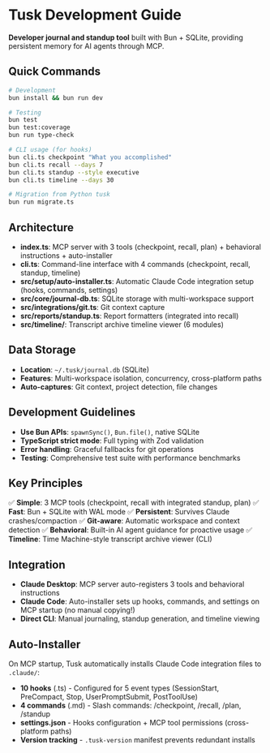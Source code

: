 
# Tusk Development Guide

**Developer journal and standup tool** built with Bun + SQLite, providing persistent memory for AI agents through MCP.

## Quick Commands

```bash
# Development
bun install && bun run dev

# Testing
bun test
bun test:coverage
bun run type-check

# CLI usage (for hooks)
bun cli.ts checkpoint "What you accomplished"
bun cli.ts recall --days 7
bun cli.ts standup --style executive
bun cli.ts timeline --days 30

# Migration from Python tusk
bun run migrate.ts
```

## Architecture

- **index.ts**: MCP server with 3 tools (checkpoint, recall, plan) + behavioral instructions + auto-installer
- **cli.ts**: Command-line interface with 4 commands (checkpoint, recall, standup, timeline)
- **src/setup/auto-installer.ts**: Automatic Claude Code integration setup (hooks, commands, settings)
- **src/core/journal-db.ts**: SQLite storage with multi-workspace support
- **src/integrations/git.ts**: Git context capture
- **src/reports/standup.ts**: Report formatters (integrated into recall)
- **src/timeline/**: Transcript archive timeline viewer (6 modules)

## Data Storage

- **Location**: `~/.tusk/journal.db` (SQLite)
- **Features**: Multi-workspace isolation, concurrency, cross-platform paths
- **Auto-captures**: Git context, project detection, file changes

## Development Guidelines

- **Use Bun APIs**: `spawnSync()`, `Bun.file()`, native SQLite
- **TypeScript strict mode**: Full typing with Zod validation
- **Error handling**: Graceful fallbacks for git operations
- **Testing**: Comprehensive test suite with performance benchmarks

## Key Principles

✅ **Simple**: 3 MCP tools (checkpoint, recall with integrated standup, plan)
✅ **Fast**: Bun + SQLite with WAL mode
✅ **Persistent**: Survives Claude crashes/compaction
✅ **Git-aware**: Automatic workspace and context detection
✅ **Behavioral**: Built-in AI agent guidance for proactive usage
✅ **Timeline**: Time Machine-style transcript archive viewer (CLI)

## Integration

- **Claude Desktop**: MCP server auto-registers 3 tools and behavioral instructions
- **Claude Code**: Auto-installer sets up hooks, commands, and settings on MCP startup (no manual copying!)
- **Direct CLI**: Manual journaling, standup generation, and timeline viewing

## Auto-Installer

On MCP startup, Tusk automatically installs Claude Code integration files to `.claude/`:
- **10 hooks** (.ts) - Configured for 5 event types (SessionStart, PreCompact, Stop, UserPromptSubmit, PostToolUse)
- **4 commands** (.md) - Slash commands: /checkpoint, /recall, /plan, /standup
- **settings.json** - Hooks configuration + MCP tool permissions (cross-platform paths)
- **Version tracking** - `.tusk-version` manifest prevents redundant installs
